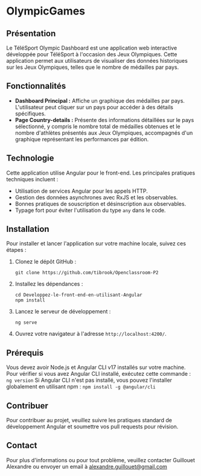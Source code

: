 # OlympicGames

## Présentation
Le TéléSport Olympic Dashboard est une application web interactive développée pour TéléSport à l'occasion des Jeux Olympiques. Cette application permet aux utilisateurs de visualiser des données historiques sur les Jeux Olympiques, telles que le nombre de médailles par pays.

## Fonctionnalités
- **Dashboard Principal :** Affiche un graphique des médailles par pays. L'utilisateur peut cliquer sur un pays pour accéder à des détails spécifiques.
- **Page Country-details :** Présente des informations détaillées sur le pays sélectionné, y compris le nombre total de médailles obtenues et le nombre d'athlètes présentés aux Jeux Olympiques, accompagnés d'un graphique représentant les performances par édition.

## Technologie
Cette application utilise Angular pour le front-end. Les principales pratiques techniques incluent :
- Utilisation de services Angular pour les appels HTTP.
- Gestion des données asynchrones avec RxJS et les observables.
- Bonnes pratiques de souscription et désinscription aux observables.
- Typage fort pour éviter l'utilisation du type `any` dans le code.

## Installation
Pour installer et lancer l'application sur votre machine locale, suivez ces étapes :

1. Clonez le dépôt GitHub :
    ```
    git clone https://github.com/tibrook/Openclassroom-P2
    ```
2. Installez les dépendances :
    ```
    cd Developpez-le-front-end-en-utilisant-Angular
    npm install
    ```
3. Lancez le serveur de développement :
    ```
    ng serve
    ```
4. Ouvrez votre navigateur à l'adresse `http://localhost:4200/`.

## Prérequis
Vous devez avoir Node.js et Angular CLI v17 installés sur votre machine. Pour vérifier si vous avez Angular CLI installé, exécutez cette commande :
    ```
ng version
    ```
Si Angular CLI n'est pas installé, vous pouvez l'installer globalement en utilisant npm :
    ```
npm install -g @angular/cli
    ```

## Contribuer
Pour contribuer au projet, veuillez suivre les pratiques standard de développement Angular et soumettre vos pull requests pour révision.

## Contact
Pour plus d'informations ou pour tout problème, veuillez contacter Guillouet Alexandre ou envoyer un email à alexandre.guillouet@gmail.com
